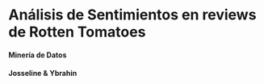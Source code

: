 # Análisis de Sentimientos en reviews de Rotten Tomatoes
#### Minería de Datos

#### Josseline & Ybrahin
